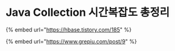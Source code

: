# Java Collection 시간복잡도 총정리

{% embed url="https://hbase.tistory.com/185" %}

{% embed url="https://www.grepiu.com/post/9" %}

